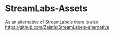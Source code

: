 # StreamLabs-Assets

As an alternative of StreamLabels there is also https://github.com/Zalatis/StreamLabels-alternative
